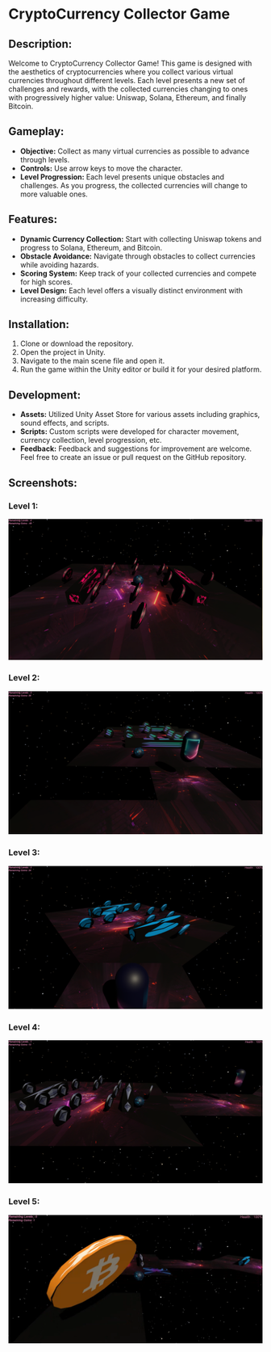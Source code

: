 # CryptoCurrency Collector Game

## Description:
Welcome to CryptoCurrency Collector Game! This game is designed with the aesthetics of cryptocurrencies where you collect various virtual currencies throughout different levels. Each level presents a new set of challenges and rewards, with the collected currencies changing to ones with progressively higher value: Uniswap, Solana, Ethereum, and finally Bitcoin.

## Gameplay:
- **Objective:** Collect as many virtual currencies as possible to advance through levels.
- **Controls:** Use arrow keys to move the character.
- **Level Progression:** Each level presents unique obstacles and challenges. As you progress, the collected currencies will change to more valuable ones.

## Features:
- **Dynamic Currency Collection:** Start with collecting Uniswap tokens and progress to Solana, Ethereum, and Bitcoin.
- **Obstacle Avoidance:** Navigate through obstacles to collect currencies while avoiding hazards.
- **Scoring System:** Keep track of your collected currencies and compete for high scores.
- **Level Design:** Each level offers a visually distinct environment with increasing difficulty.

## Installation:
1. Clone or download the repository.
2. Open the project in Unity.
3. Navigate to the main scene file and open it.
4. Run the game within the Unity editor or build it for your desired platform.

## Development:
- **Assets:** Utilized Unity Asset Store for various assets including graphics, sound effects, and scripts.
- **Scripts:** Custom scripts were developed for character movement, currency collection, level progression, etc.
- **Feedback:** Feedback and suggestions for improvement are welcome. Feel free to create an issue or pull request on the GitHub repository.


## Screenshots:

### Level 1:
![Level 1](https://github.com/Merve-1/CrytocurrencyGame/blob/main/level%201.PNG?raw=true)

### Level 2:
![Level 2](https://github.com/Merve-1/CrytocurrencyGame/blob/main/level%202.PNG?raw=true)

### Level 3:
![Level 3](https://github.com/Merve-1/CrytocurrencyGame/blob/main/level%203.PNG?raw=true)

### Level 4:
![Level 4](https://github.com/Merve-1/CrytocurrencyGame/blob/main/level%204.PNG?raw=true)

### Level 5:
![Level 5](https://github.com/Merve-1/CrytocurrencyGame/blob/main/level%205.PNG?raw=true)
